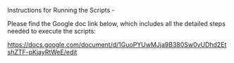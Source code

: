 Instructions for Running the Scripts -


Please find the Google doc link below, which includes all the detailed steps needed to execute the scripts: 

https://docs.google.com/document/d/1GuoPYUwMJja9B380Sw0vUDhd2EtshZTF-pKjayRtWeE/edit
